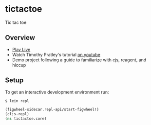 # tictactoe

Tic tac toe

## Overview

+ [Play Live](https://motiko.github.io/cljs-ttt)  
+ Watch Timothy Pratley's tutorial [on youtube](https://www.youtube.com/watch?v=pIiOgTwjbes)  
+ Demo project following a guide to familiarize with cjs, reagent, and hiccup

## Setup

To get an interactive development environment run:
```bash
$ lein repl
```

```clojure
(figwheel-sidecar.repl-api/start-figwheel!)
(cljs-repl)
(ns tictactoe.core)
```
